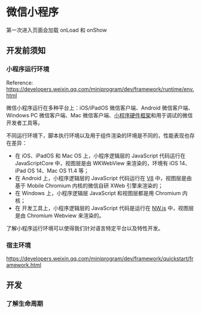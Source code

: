 # 微信小程序

第一次进入页面会加载 onLoad 和 onShow

## 开发前须知

### 小程序运行环境

Reference: https://developers.weixin.qq.com/miniprogram/dev/framework/runtime/env.html

微信小程序运行在多种平台上：iOS/iPadOS 微信客户端、Android 微信客户端、Windows PC 微信客户端、Mac 微信客户端、[小程序硬件框架](https://developers.weixin.qq.com/doc/oplatform/Miniprogram_Frame/)和用于调试的微信开发者工具等。

不同运行环境下，脚本执行环境以及用于组件渲染的环境是不同的，性能表现也存在差异：

- 在 iOS、iPadOS 和 Mac OS 上，小程序逻辑层的 JavaScript 代码运行在 JavaScriptCore 中，视图层是由 WKWebView 来渲染的，环境有 iOS 14、iPad OS 14、Mac OS 11.4 等；
- 在 Android 上，小程序逻辑层的 JavaScript 代码运行在 [V8](https://developers.google.com/v8/) 中，视图层是由基于 Mobile Chromium 内核的微信自研 XWeb 引擎来渲染的；
- 在 Windows 上，小程序逻辑层 JavaScript 和视图层都是用 Chromium 内核；
- 在 开发工具上，小程序逻辑层的 JavaScript 代码是运行在 [NW.js](https://nwjs.io/) 中，视图层是由 Chromium Webview 来渲染的。

了解小程序运行环境可以使得我们针对语言特定平台以及特性开发。

### 宿主环境

https://developers.weixin.qq.com/miniprogram/dev/framework/quickstart/framework.html

## 开发

### 了解生命周期



